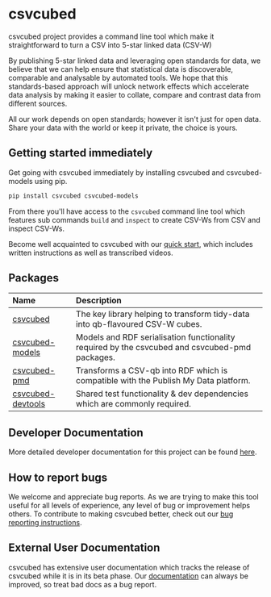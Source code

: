 # csvcubed

csvcubed project provides a command line tool which make it straightforward to turn a CSV into 5-star linked data (CSV-W)

By publishing 5-star linked data and leveraging open standards for data, we believe that we can help ensure that statistical data is discoverable, comparable and analysable by automated tools. We hope that this standards-based approach will unlock network effects which accelerate data analysis by making it easier to collate, compare and contrast data from different sources.

All our work depends on open standards; however it isn't just for open data. Share your data with the world or keep it private, the choice is yours.

## Getting started immediately

Get going with csvcubed immediately by installing csvcubed and csvcubed-models using pip.

```bash
pip install csvcubed csvcubed-models
```

From there you'll have access to the `csvcubed` command line tool which features sub commands `build` and `inspect` to create CSV-Ws from CSV and inspect CSV-Ws.

Become well acquainted to csvcubed with our [quick start](https://gss-cogs.github.io/csvcubed-docs/external/quick-start/), which includes written instructions as well as transcribed videos.

## Packages

| Name                                                                | Description                                                                                    |
| :------------------------------------------------------------------ | :--------------------------------------------------------------------------------------------- |
| [csvcubed](./csvcubed/csvcubed/README.md)                           | The key library helping to transform tidy-data into qb-flavoured CSV-W cubes.                  |
| [csvcubed-models](./csvcubed-models/csvcubedmodels/README.md)       | Models and RDF serialisation functionality required by the csvcubed and csvcubed-pmd packages. |
| [csvcubed-pmd](./csvcubed-pmd/csvcubedpmd/README.md)                | Transforms a CSV-qb into RDF which is compatible with the Publish My Data platform.            |
| [csvcubed-devtools](./csvcubed-devtools/csvcubeddevtools/README.md) | Shared test functionality & dev dependencies which are commonly required.                      |


## Developer Documentation

More detailed developer documentation for this project can be found [here](./docs/developer.md).

## How to report bugs

We welcome and appreciate bug reports. As we are trying to make this tool useful for all levels of experience, any level of bug or improvement helps others. To contribute to making csvcubed better, check out our [bug reporting instructions](https://gss-cogs.github.io/csvcubed-docs/external/guides/raise-issue/).

## External User Documentation

csvcubed has extensive user documentation which tracks the release of csvcubed while it is in its beta phase. Our [documentation](https://gss-cogs.github.io/csvcubed-docs/external/) can always be improved, so treat bad docs as a bug report.
